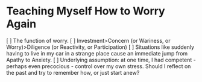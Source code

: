 # Teaching Myself How to Worry Again

[ ] The function of worry.
[ ] Investment>Concern (or Wariness, or Worry)>Diligence (or Reactivity, or Participation)
[ ] Situations like suddenly having to live in my car in a strange place cause an immediate jump from Apathy to Anxiety.
[ ] Underlying assumption: at one time, I had competent - perhaps even precocious - control over my own stress. Should I reflect on the past and try to remember how, or just start anew?

